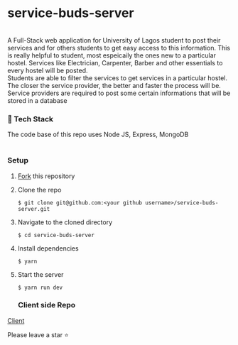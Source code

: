 # service-buds-server
<br>
A Full-Stack web application for University of Lagos student to post their services and for others students to get easy access to this information. 
This is really helpful to student, most espeicaily the ones new to a particular hostel. Services like Electrician, Carpenter, Barber and other essentials to every hostel will be posted. <br>
Students are able to filter the services to get services in a particular hostel. The closer the service provider, the better and faster the process will be.<br>
Service providers are required to post some certain informations that will be stored in a database

### 🔖 Tech Stack
The code base of this repo uses Node JS, Express, MongoDB <br> <br>

### Setup
1. [Fork](https://github.com/Yagazie-davidson/service-buds-server) this repository
2. Clone the repo

   ```console
   $ git clone git@github.com:<your github username>/service-buds-server.git
   ```
3. Navigate to the cloned directory

   ```console
   $ cd service-buds-server
   ```
4. Install dependencies

   ```console
   $ yarn
   ```
5. Start the server

   ```console
   $ yarn run dev
   ```
   
   ### Client side Repo
<a href="https://github.com/Yagazie-davidson/service-buds-client">Client</a>

Please leave a star ⭐️
